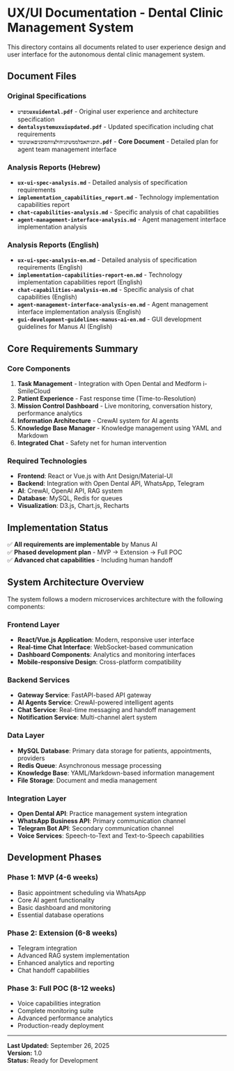 # UX/UI Documentation - Dental Clinic Management System

This directory contains all documents related to user experience design and user interface for the autonomous dental clinic management system.

## Document Files

### Original Specifications
- **`מפרטuxuidental.pdf`** - Original user experience and architecture specification
- **`dentalsystemuxuiupdated.pdf`** - Updated specification including chat requirements
- **`תוכניתאבלממשקניהולצוותסוכניםאוטונומי.pdf`** - **Core Document** - Detailed plan for agent team management interface

### Analysis Reports (Hebrew)
- **`ux-ui-spec-analysis.md`** - Detailed analysis of specification requirements
- **`implementation_capabilities_report.md`** - Technology implementation capabilities report
- **`chat-capabilities-analysis.md`** - Specific analysis of chat capabilities
- **`agent-management-interface-analysis.md`** - Agent management interface implementation analysis

### Analysis Reports (English)
- **`ux-ui-spec-analysis-en.md`** - Detailed analysis of specification requirements (English)
- **`implementation-capabilities-report-en.md`** - Technology implementation capabilities report (English)
- **`chat-capabilities-analysis-en.md`** - Specific analysis of chat capabilities (English)
- **`agent-management-interface-analysis-en.md`** - Agent management interface implementation analysis (English)
- **`gui-development-guidelines-manus-ai-en.md`** - GUI development guidelines for Manus AI (English)

## Core Requirements Summary

### Core Components
1. **Task Management** - Integration with Open Dental and Medform i-SmileCloud
2. **Patient Experience** - Fast response time (Time-to-Resolution)
3. **Mission Control Dashboard** - Live monitoring, conversation history, performance analytics
4. **Information Architecture** - CrewAI system for AI agents
5. **Knowledge Base Manager** - Knowledge management using YAML and Markdown
6. **Integrated Chat** - Safety net for human intervention

### Required Technologies
- **Frontend**: React or Vue.js with Ant Design/Material-UI
- **Backend**: Integration with Open Dental API, WhatsApp, Telegram
- **AI**: CrewAI, OpenAI API, RAG system
- **Database**: MySQL, Redis for queues
- **Visualization**: D3.js, Chart.js, Recharts

## Implementation Status

✅ **All requirements are implementable** by Manus AI  
✅ **Phased development plan** - MVP → Extension → Full POC  
✅ **Advanced chat capabilities** - Including human handoff  

## System Architecture Overview

The system follows a modern microservices architecture with the following components:

### Frontend Layer
- **React/Vue.js Application**: Modern, responsive user interface
- **Real-time Chat Interface**: WebSocket-based communication
- **Dashboard Components**: Analytics and monitoring interfaces
- **Mobile-responsive Design**: Cross-platform compatibility

### Backend Services
- **Gateway Service**: FastAPI-based API gateway
- **AI Agents Service**: CrewAI-powered intelligent agents
- **Chat Service**: Real-time messaging and handoff management
- **Notification Service**: Multi-channel alert system

### Data Layer
- **MySQL Database**: Primary data storage for patients, appointments, providers
- **Redis Queue**: Asynchronous message processing
- **Knowledge Base**: YAML/Markdown-based information management
- **File Storage**: Document and media management

### Integration Layer
- **Open Dental API**: Practice management system integration
- **WhatsApp Business API**: Primary communication channel
- **Telegram Bot API**: Secondary communication channel
- **Voice Services**: Speech-to-Text and Text-to-Speech capabilities

## Development Phases

### Phase 1: MVP (4-6 weeks)
- Basic appointment scheduling via WhatsApp
- Core AI agent functionality
- Basic dashboard and monitoring
- Essential database operations

### Phase 2: Extension (6-8 weeks)
- Telegram integration
- Advanced RAG system implementation
- Enhanced analytics and reporting
- Chat handoff capabilities

### Phase 3: Full POC (8-12 weeks)
- Voice capabilities integration
- Complete monitoring suite
- Advanced performance analytics
- Production-ready deployment

---

**Last Updated:** September 26, 2025  
**Version:** 1.0  
**Status:** Ready for Development
